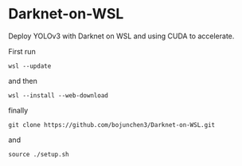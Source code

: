 # Darknet-on-WSL
Deploy YOLOv3 with Darknet on WSL and using CUDA to accelerate.

First run
```
wsl --update
```
and then
```
wsl --install --web-download
```
finally
```
git clone https://github.com/bojunchen3/Darknet-on-WSL.git
```
and
```
source ./setup.sh
```
